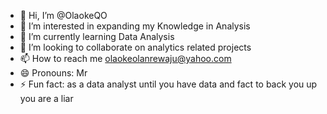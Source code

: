 - 👋 Hi, I’m @OlaokeQO
- 👀 I’m interested in expanding my Knowledge in Analysis
- 🌱 I’m currently learning Data Analysis
- 💞️ I’m looking to collaborate on analytics related projects
- 📫 How to reach me olaokeolanrewaju@yahoo.com
- 😄 Pronouns: Mr
- ⚡ Fun fact: as a data analyst until you have data and fact to back you up you are a liar

<!---
OlaokeQO/OlaokeQO is a ✨ special ✨ repository because its `README.md` (this file) appears on your GitHub profile.
You can click the Preview link to take a look at your changes.
--->

